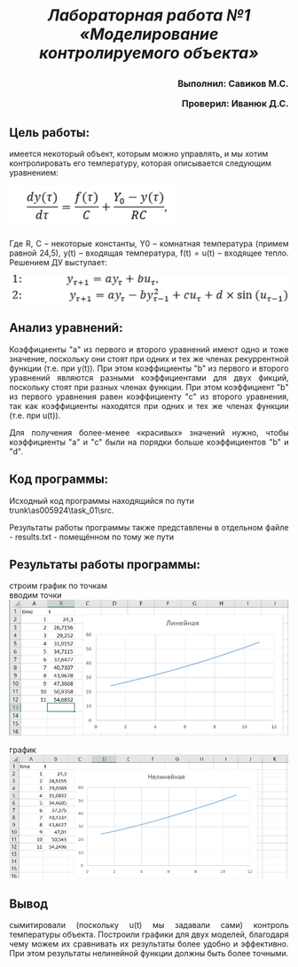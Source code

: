 **_<h1 align = "center">Лабораторная работа №1 «Моделирование контролируемого объекта»</a>_**

<font size = 3>
<p align = "right">
Выполнил: Савиков М.С.</p>
<p align = "right">
Проверил: Иванюк Д.С.</p>
</font>

## **Цель работы:**

<p aling = "justify">
имеется некоторый объект, которым можно управлять, и мы хотим контролировать его температуру, которая описывается следующим уравнением:
</p>

![поместите md-файл с файлами изображений](images/dif_ur.png)

<p align = "justify">
Где R, C – некоторые константы, Y0 – комнатная температура (примем равной 24,5), у(t) – входящая температура, f(t) = u(t) – входящее тепло.
Решением ДУ выступает:
</p>

![поместите md-файл с файлами изображений](images/models.png)

## **Анализ уравнений:**

<p align = "justify">
Коэффициенты "а" из первого и второго уравнений имеют одно и тоже значение, поскольку они стоят при одних и тех же членах рекуррентной функции (т.е. при y(t)). При этом коэффициенты "b" из первого и второго уравнений являются разными коэффициентами для двух фикций, поскольку стоят при разных членах функции. При этом коэффициент "b" из первого уравнения равен коэффициенту "c" из второго уравнения, так как коэффициенты находятся при одних и тех же членах функции (т.е. при u(t)).
</p>
<p align = "justify">
Для получения более-менее «красивых» значений нужно, чтобы коэффициенты "a" и "с" были на порядки больше коэффициентов "b" и "d".  
</p>

## **Код программы:**

Исходный код программы находящийся по пути trunk\as005924\task_01\src.

<p align = "justify">
Результаты работы программы также представлены в отдельном файле - results.txt - помещённом по тому же пути
</p>

## **Результаты работы программы:**

строим график по точкам  
вводим точки  
![поместите md-файл с файлами изображений](images/Liner.png)

график  
![поместите md-файл с файлами изображений](images/noLiner.png)

## **Вывод**

<p align = "justify">
сымитировали (поскольку u(t) мы задавали сами) контроль температуры объекта. Построили графики для двух моделей, благодаря чему можем их сравнивать их результаты более удобно и эффективно. При этом результаты нелинейной функции должны быть более точными.  
</p>
